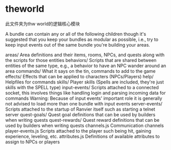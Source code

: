 # theworld
此文件夹为thw world的逻辑核心模块

A bundle can contain any or all of the following children though it's suggested that you keep your bundles as modular as possible, i.e., try to keep input events out of the same bundle you're building your areas.

areas/
Area definitions and their items, rooms, NPCs, and quests along with the scripts for those entities
behaviors/
Scripts that are shared between entities of the same type, e.g., a behavior to have an NPC wander around an area
commands/
What it says on the tin, commands to add to the game
effects/
Effects that can be applied to characters (NPCs/Players)
help/
Helpfiles for commands
skills/
Player skills (Spells are included, they're just skills with the SPELL type)
input-events/
Scripts attached to a connected socket, this involves things like handling login and parsing incoming data for commands
Warning: Because of input events' important role it is generally not advised to load more than one bundle with input events
server-events/
Scripts attached to the startup of Ranvier itself such as starting a telnet server
quest-goals/
Quest goal definitions that can be used by builders when writing quests
quest-rewards/
Quest reward definitions that can be used by builders when writing quests
channels.js
Communication channels
player-events.js
Scripts attached to the player such being hit, gaining experience, leveling, etc.
attributes.js
Definitions of available attributes to assign to NPCs or players
